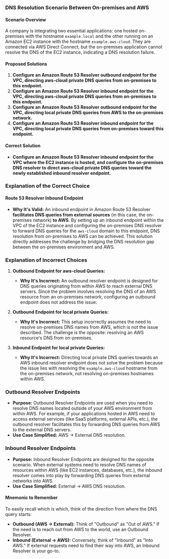 ### DNS Resolution Scenario Between On-premises and AWS

#### Scenario Overview

A company is integrating two essential applications: one hosted on-premises with the hostname `example.local` and the other running on an Amazon EC2 instance with the hostname `example.aws-cloud`. They are connected via AWS Direct Connect, but the on-premises application cannot resolve the DNS of the EC2 instance, indicating a DNS resolution failure.

#### Proposed Solutions

1. **Configure an Amazon Route 53 Resolver outbound endpoint for the VPC, directing aws-cloud private DNS queries from on-premises to this endpoint.**
2. **Configure an Amazon Route 53 Resolver inbound endpoint for the VPC, directing aws-cloud private DNS queries from on-premises to this endpoint.**
3. **Configure an Amazon Route 53 Resolver outbound endpoint for the VPC, directing local private DNS queries from AWS to the on-premises network.**
4. **Configure an Amazon Route 53 Resolver inbound endpoint for the VPC, directing local private DNS queries from on-premises toward this endpoint.**

#### Correct Solution

- **Configure an Amazon Route 53 Resolver inbound endpoint for the VPC where the EC2 instance is hosted, and configure the on-premises DNS resolver to direct aws-cloud private DNS queries toward the newly established inbound resolver endpoint.**

### Explanation of the Correct Choice

#### Route 53 Resolver Inbound Endpoint

- **Why It's Valid:** An inbound endpoint in Amazon Route 53 Resolver **facilitates DNS queries from external sources** (in this case, the on-premises network) **to AWS**. By setting up an inbound endpoint within the VPC of the EC2 instance and configuring the on-premises DNS resolver to forward DNS queries for the `aws-cloud` domain to this endpoint, DNS resolution from on-premises to AWS can be achieved. This solution directly addresses the challenge by bridging the DNS resolution gap between the on-premises environment and AWS.

### Explanation of Incorrect Choices

1. **Outbound Endpoint for aws-cloud Queries:**
    
    - **Why It's Incorrect:** An outbound resolver endpoint is designed for DNS queries originating from within AWS to reach external DNS servers. Since the problem involves resolving the DNS of an AWS resource from an on-premises network, configuring an outbound endpoint does not address the issue.
2. **Outbound Endpoint for local private Queries:**
    
    - **Why It's Incorrect:** This setup incorrectly assumes the need to resolve on-premises DNS names from AWS, which is not the issue described. The challenge is the opposite: resolving an AWS resource's DNS from on-premises.
3. **Inbound Endpoint for local private Queries:**
    
    - **Why It's Incorrect:** Directing local private DNS queries towards an AWS inbound resolver endpoint does not solve the problem because the issue lies with resolving the `example.aws-cloud` hostname from the on-premises network, not resolving on-premises hostnames within AWS.

### Outbound Resolver Endpoints

- **Purpose:** Outbound Resolver Endpoints are used when you need to resolve DNS names located outside of your AWS environment from within AWS. For example, if your applications hosted in AWS need to access external services (like SaaS platforms, external APIs, etc.), the outbound resolver facilitates this by forwarding DNS queries from AWS to the external DNS servers.
- **Use Case Simplified:** AWS → External DNS resolution.

### Inbound Resolver Endpoints

- **Purpose:** Inbound Resolver Endpoints are designed for the opposite scenario. When external systems need to resolve DNS names of resources within AWS (like EC2 instances, databases, etc.), the inbound resolver comes into play by forwarding DNS queries from external networks into AWS.
- **Use Case Simplified:** External → AWS DNS resolution.

#### Mnemonic to Remember

To easily recall which is which, think of the direction from where the DNS query starts:

- **Outbound (AWS → External):** Think of "Outbound" as "Out of AWS." If the need is to reach out from AWS to the world, use an Outbound Resolver.
- **Inbound (External → AWS):** Conversely, think of "Inbound" as "Into AWS." If external requests need to find their way into AWS, an Inbound Resolver is your go-to.